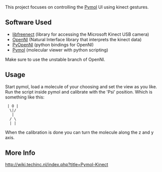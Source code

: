 This project focuses on controlling the [Pymol](http://www.pymol.org) UI using kinect gestures.

## Software Used

* [libfreenect](http://openkinect.org) (library for accessing the Microsoft Kinect USB camera)
* [OpenNI](http://openni.org/) (Natural Interface library that interprets the kinect data)
* [PyOpenNI](https://github.com/jmendeth/PyOpenNI) (python bindings for OpenNI)
* [Pymol](http://www.pymol.org/) (molecular viewer with python scripting)

Make sure to use the unstable branch of OpenNI.

## Usage

Start pymol, load a molecule of your choosing and set the view as you like.
Run the script inside pymol and calibrate with the 'Psi' position.
Which is something like this:  

     | O |
      \|/  
       |  
      / \  
      | |  

When the calibration is done you can turn the molecule along the z and y axis.


## More Info
http://wiki.techinc.nl/index.php?title=Pymol-Kinect

